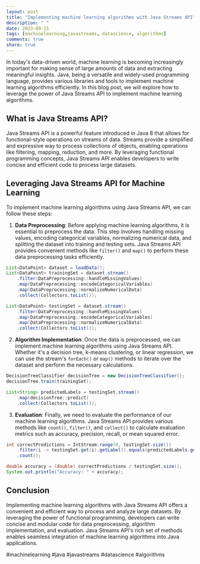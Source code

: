 ```yaml
---
layout: post
title: "Implementing machine learning algorithms with Java Streams API"
description: " "
date: 2023-09-15
tags: [machinelearning,javastreams, datascience, algorithms]
comments: true
share: true
---
```


In today's data-driven world, machine learning is becoming increasingly important for making sense of large amounts of data and extracting meaningful insights. Java, being a versatile and widely-used programming language, provides various libraries and tools to implement machine learning algorithms efficiently. In this blog post, we will explore how to leverage the power of Java Streams API to implement machine learning algorithms.

## What is Java Streams API?

Java Streams API is a powerful feature introduced in Java 8 that allows for functional-style operations on streams of data. Streams provide a simplified and expressive way to process collections of objects, enabling operations like filtering, mapping, reduction, and more. By leveraging functional programming concepts, Java Streams API enables developers to write concise and efficient code to process large datasets.

## Leveraging Java Streams API for Machine Learning

To implement machine learning algorithms using Java Streams API, we can follow these steps:

1. **Data Preprocessing**: Before applying machine learning algorithms, it is essential to preprocess the data. This step involves handling missing values, encoding categorical variables, normalizing numerical data, and splitting the dataset into training and testing sets. Java Streams API provides convenient methods like `filter()` and `map()` to perform these data preprocessing tasks efficiently.

```java
List<DataPoint> dataset = loadData();
List<DataPoint> trainingSet = dataset.stream()
    .filter(DataPreprocessing::handleMissingValues)
    .map(DataPreprocessing::encodeCategoricalVariables)
    .map(DataPreprocessing::normalizeNumericalData)
    .collect(Collectors.toList());

List<DataPoint> testingSet = dataset.stream()
    .filter(DataPreprocessing::handleMissingValues)
    .map(DataPreprocessing::encodeCategoricalVariables)
    .map(DataPreprocessing::normalizeNumericalData)
    .collect(Collectors.toList());
```

2. **Algorithm Implementation**: Once the data is preprocessed, we can implement machine learning algorithms using Java Streams API. Whether it's a decision tree, k-means clustering, or linear regression, we can use the stream's `forEach()` or `map()` methods to iterate over the dataset and perform the necessary calculations.

```java
DecisionTreeClassifier decisionTree = new DecisionTreeClassifier();
decisionTree.train(trainingSet);

List<String> predictedLabels = testingSet.stream()
    .map(decisionTree::predict)
    .collect(Collectors.toList());
```

3. **Evaluation**: Finally, we need to evaluate the performance of our machine learning algorithms. Java Streams API provides various methods like `count()`, `filter()`, and `collect()` to calculate evaluation metrics such as accuracy, precision, recall, or mean squared error.

```java
int correctPredictions = IntStream.range(0, testingSet.size())
    .filter(i -> testingSet.get(i).getLabel().equals(predictedLabels.get(i)))
    .count();

double accuracy = (double) correctPredictions / testingSet.size();
System.out.println("Accuracy: " + accuracy);
```

## Conclusion

Implementing machine learning algorithms with Java Streams API offers a convenient and efficient way to process and analyze large datasets. By leveraging the power of functional programming, developers can write concise and modular code for data preprocessing, algorithm implementation, and evaluation. Java Streams API's rich set of methods enables seamless integration of machine learning algorithms into Java applications.

#machinelearning #java #javastreams #datascience #algorithms
